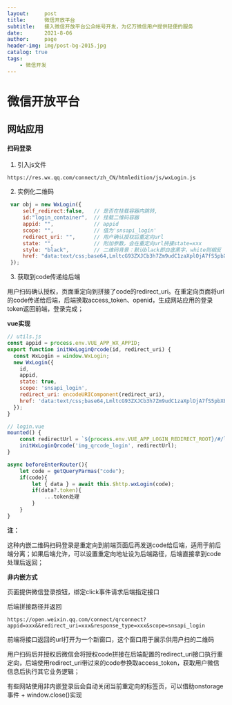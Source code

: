 ```yaml
---
layout:     post
title:      微信开放平台
subtitle:   接入微信开放平台公众帐号开发，为亿万微信用户提供轻便的服务
date:       2021-8-06
author:     page
header-img: img/post-bg-2015.jpg
catalog: true
tags:
    - 微信开发
---
```


# 微信开放平台

## 网站应用

#### 扫码登录

1. 引入js文件

```http
https://res.wx.qq.com/connect/zh_CN/htmledition/js/wxLogin.js
```

2. 实例化二维码

```js
 var obj = new WxLogin({
     self_redirect:false,	// 是否在挂载容器内跳转,
     id:"login_container",	// 挂载二维码容器
     appid: "", 			// appid
     scope: "", 			// 值为'snsapi_login'
     redirect_uri: "",		// 用户确认授权后重定向url
     state: "",				// 附加参数，会在重定向url拼接state=xxx
     style: "black",		// 二维码背景：默认black即白底黑字，white则相反 
     href: "data:text/css;base64,LmltcG93ZXJCb3h7Zm9udC1zaXplOjA7fS5pbXBvd2VyQm94IC5pbmZvLC5pbXBvd2VyQm94IC50aXRsZXtkaXNwbGF5Om5vbmU7fS5pbXBvd2VyQm94IC5xcmNvZGV7d2lkdGg6MTAwJTttYXJnaW46MDtib3JkZXI6bm9uZTt9"			 // 自定义二维码样式的css资源url,或者base64格式的css代码
 });
```

3. 获取到code传递给后端

用户扫码确认授权，页面重定向到拼接了code的redirect_uri。在重定向页面将url的code传递给后端，后端换取access_token、openid，生成网站应用的登录token返回前端，登录完成；

**vue实现**

```js
// utils.js
const appid = process.env.VUE_APP_WX_APPID;
export function initWxLoginQrcode(id, redirect_uri) {
  const WxLogin = window.WxLogin;
  new WxLogin({
    id,
    appid,
    state: true,
    scope: 'snsapi_login',
    redirect_uri: encodeURIComponent(redirect_uri),
    href: 'data:text/css;base64,LmltcG93ZXJCb3h7Zm9udC1zaXplOjA7fS5pbXBvd2VyQm94IC5pbmZvLC5pbXBvd2VyQm94IC50aXRsZXtkaXNwbGF5Om5vbmU7fS5pbXBvd2VyQm94IC5xcmNvZGV7d2lkdGg6MTAwJTttYXJnaW46MDtib3JkZXI6bm9uZTt9'
  });
}

// login.vue
mounted() {
    const redirectUrl = `${process.env.VUE_APP_LOGIN_REDIRECT_ROOT}/#/login`;
    initWxLoginQrcode('img_qrcode_login', redirectUrl);
}

async beforeEnterRouter(){
    let code = getQueryParmas("code");
    if(code){
        let { data } = await this.$http.wxLogin(code);
        if(data?.token){
            ...token处理
        }
    }
}
```

**注：**

这种内嵌二维码扫码登录是重定向到前端页面后再发送code给后端，适用于前后端分离；如果后端允许，可以设置重定向地址设为后端路径，后端直接拿到code处理后返回；

**非内嵌方式**

页面提供微信登录按钮，绑定click事件请求后端指定接口

后端拼接路径并返回

```http
https://open.weixin.qq.com/connect/qrconnect?appid=xxx&&redirect_uri=xxx&response_type=xxx&scope=snsapi_login
```

前端将接口返回的url打开为一个新窗口，这个窗口用于展示供用户扫的二维码

用户扫码后并授权后微信会将授权code拼接在后端配置的redirect_uri接口执行重定向，后端使用redirect_uri带过来的code参换取access_token，获取用户微信信息后执行其它业务逻辑；

有些网站使用非内嵌登录后会自动关闭当前重定向的标签页，可以借助onstorage事件 + window.close()实现
